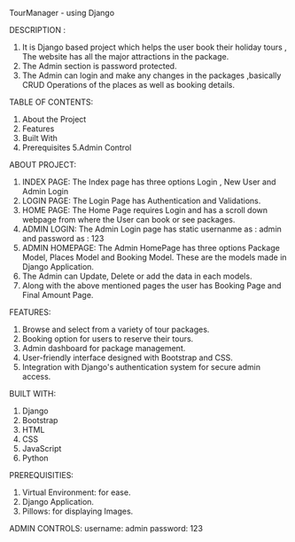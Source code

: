 TourManager - using Django


DESCRIPTION : 

1. It is Django based project which helps the user book their holiday tours , The website has all the major attractions in the package.
2. The Admin section is password protected.
3. The Admin can login and make any changes in the packages ,basically CRUD Operations of the places as well as booking details.



TABLE OF CONTENTS:

1. About the Project
2. Features
3. Built With
4. Prerequisites
5.Admin Control


ABOUT PROJECT:

1. INDEX PAGE: The Index page has three options Login , New User and Admin Login
2. LOGIN PAGE: The Login Page has Authentication and Validations.
3. HOME PAGE: The Home Page requires Login and has a scroll down webpage from where the User can book or see packages.
4. ADMIN LOGIN: The Admin Login page has static usernanme as : admin  and password as : 123
5. ADMIN HOMEPAGE: The Admin HomePage has three options Package Model, Places Model and Booking Model.
   These are the models made in Django Application.
6. The Admin can Update, Delete or add the data in each models.
7. Along with the above mentioned pages the user has Booking Page and Final Amount Page.



FEATURES:

1. Browse and select from a variety of tour packages.
2. Booking option for users to reserve their tours.
3. Admin dashboard for package management.
4. User-friendly interface designed with Bootstrap and CSS.
5. Integration with Django's authentication system for secure admin access.



BUILT WITH:
1. Django
2. Bootstrap
3. HTML
4. CSS
5. JavaScript
6. Python


PREREQUISITIES:

1. Virtual Environment: for ease.
2. Django Application.
3. Pillows: for displaying Images.

ADMIN CONTROLS: 
username: admin
password: 123

